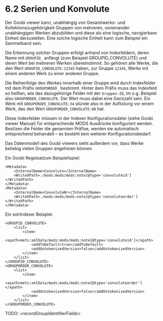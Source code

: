 # 6.2 Serien und Konvolute

Der Goobi viewer kann, unabhängig von Gesamtwerks- und Kollektionszugehörigkeit Gruppen von mehreren, voneinander unabhängigen Werken abzubilden und diese als eine logische, navigierbare Einheit darzustellen. Eine solche logische Einheit kann zum Beispiel ein Sammelband sein. 

Die Erkennung solcher Gruppen erfolgt anhand von Indexfeldern, deren Name mit `GROUPID_` anfängt \(zum Beispiel GROUPID\_CONVOLUTE\) und deren Wert bei mehreren Werken übereinstimmt. So gehören alle Werke, die den Wert `GROUPID_CONVOLUTE:12345` haben, zur Gruppe `12345`, Werke mit einem anderen Werk zu einer anderen Gruppe.

Die Reihenfolge des Werkes innerhalb einer Gruppe wird durch Indexfelder mit dem Präfix `GROUPORDER_` bestimmt. Hinter dem Präfix muss das Indexfeld so heißen, wie das dazugehörige Felder mit der `Gruppen-ID`, im o.g. Beispiel also `GROUPORDER_CONVOLUTE`. Der Wert muss dabei eine Ganzzahl sein. Ein Werk mit `GROUPORDER_CONVOLUTE:34` stünde also in der Auflistung vor einem Werk, das den Wert `GROUPORDER_CONVOLUTE:98` hat.

Diese Indexfelder müssen in der Indexer Konfigurationsdatei \(siehe Goobi viewer Manual\) für entsprechende MODS Ausdrücke konfiguriert werden. Besitzen die Felder die genannten Präfixe, werden sie automatisch entsprechend behandelt – es besteht kein weiterer Konfigurationsbedarf.

Das Datenmodell des Goobi viewers sieht außerdem vor, dass Werke beliebig vielen Gruppen angehören können.

Ein Goobi Regelsatzum Beispielispiel:

```markup
<Metadata>
    <InternalName>Convolute</InternalName>
    <WriteXPath>./mods:mods/mods:note[@type='convoluteid']</WriteXPath>
</Metadata>
<Metadata>
    <InternalName>ConvoluteNr</InternalName>
    <WriteXPath>./mods:mods/mods:note[@type='convoluteorder']</WriteXPath>
</Metadata>
```



Ein solrIndexer Beispiel:

```markup
<GROUPID_CONVOLUTE>
    <list>
        <item>
            <xpath>mets:xmlData/mods:mods/mods:note[@type='convoluteid']</xpath>
            <addToDefault>true</addToDefault>
            <addUntokenizedVersion>false</addUntokenizedVersion>
        </item>
    </list>
</GROUPID_CONVOLUTE>
<GROUPORDER_CONVOLUTE>
    <list>
        <item>
            <xpath>mets:xmlData/mods:mods/mods:note[@type='convoluteorder']</xpath>
            <addUntokenizedVersion>false</addUntokenizedVersion>
        </item>
    </list>
</GROUPORDER_CONVOLUTE>
```

TODO: &lt;recordGroupIdentifierFields&gt;

